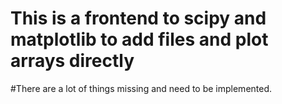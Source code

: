 # This is a frontend to scipy and matplotlib to add files and plot arrays directly

#There are a lot of things missing and need to be implemented. 
